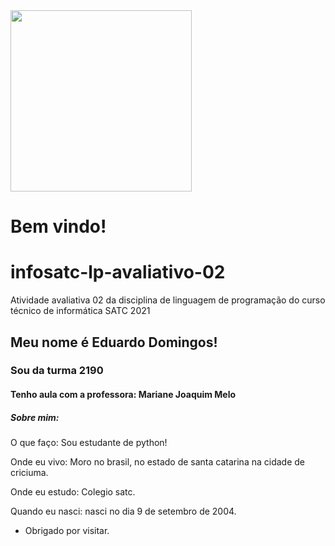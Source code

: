 


<img src="satc.png" width="290">

# Bem vindo!

# infosatc-lp-avaliativo-02
  Atividade avaliativa 02 da disciplina de linguagem de programação do curso técnico de informática SATC 2021

## Meu nome é Eduardo Domingos!

### Sou da turma 2190

#### Tenho aula com a professora: Mariane Joaquim Melo
 
##### Sobre mim:

O que faço: Sou estudante de python!

Onde eu vivo: Moro no brasil, no estado de santa catarina na cidade de criciuma.

Onde eu estudo: Colegio satc.

Quando eu nasci: nasci no dia 9 de setembro de 2004.


- Obrigado por visitar.

